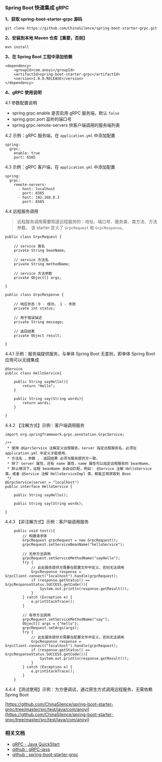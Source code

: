 ### Spring Boot 快速集成 gRPC

**1、获取 spring-boot-starter-grpc 源码**
```
git clone https://github.com/ChinaSilence/spring-boot-starter-grpc.git
```

**2、安装到本地 Maven 仓库【重要，否则】**
```
mvn install
```

**3、在 Spring Boot 工程中添加依赖**
```
<dependency>
    <groupId>com.anoyi</groupId>
    <artifactId>spring-boot-starter-grpc</artifactId>
    <version>1.0.0.RELEASE</version>
</dependency>
```

**4、gRPC 使用说明**

4.1 参数配置说明
- spring.grpc.enable 是否启用 gRPC 服务端，默认 `false`
- spring.grpc.port 监听的端口号
- spring.grpc.remote-servers 供客户端调用的服务端列表

4.2 示例：gRPC 服务端，在 `application.yml` 中添加配置
```
spring:
  grpc:
    enable: true
    port: 6565
```

4.3 示例：gRPC 客户端，在 `application.yml` 中添加配置
```
spring:
  grpc:
    remote-servers:
      - host: localhost
        port: 6565
      - host: 192.168.0.3
        port: 6565
```

4.4 远程服务调用
> 远程服务调用需要知道远程服务的：地址、端口号、服务类、类方法、方法参数，
> 该 starter 定义了 `GrpcRequest` 和 `GrpcResponse`。
```
public class GrpcRequest {

    // service 类名
    private String beanName;

    // service 方法名
    private String methodName;

    // service 方法参数
    private Object[] args;

}
```
```
public class GrpcResponse {

    // 响应状态：0 - 成功， 1 - 失败
    private int status;

    // 用于错误描述
    private String message;

    // 返回结果
    private Object result;

}
```

4.4.1 示例：服务端提供服务，与单体 Spring Boot 无差别，即单体 Spring Boot 应用可以无缝集成
```
@Service
public class HelloService{

    public String sayHello(){
        return "Hello";
    }

    public String say(String words){
        return words;
    }

}
```
4.4.2 【注解方式】示例：客户端调用服务
```
import org.springframework.grpc.annotation.GrpcService;

/**
 * 使用 @GprcService 注解定义远程服务，server 指定远程服务名，必须在 application.yml 中定义才能使用，
 * 方法名 、参数 、 返回结果 必须与服务提供方一致，
 * 除了 server 属性，还有 name 属性，name 属性可以指定远程服务的 beanName，
 * 默认情况下，远程 beanName 会自动匹配，例如： @Service 注解 HelloService 类，或者 @Service 注解 HelloServiceImpl 类，都能正常获取到 Bean
 */
@GrpcService(server = "localhost")
public interface HelloService {

    public String sayHello();

    public String say(String words);

}

```

4.4.3 【非注解方式】示例：客户端调用服务
```
    public void test(){
        // 构建请求体
        GrpcRequest grpcRequest = new GrpcRequest();
        grpcRequest.setServiceBeanName("helloService");

        // 无参方法调用
        grpcRequest.setServiceMethodName("sayHello");
        try {
            // 此处服务提供方需要在配置文件中定义，否则无法调用
            GrpcResponse response = GrpcClient.connect("localhost").handle(grpcRequest);
            if (response.getStatus() == GrpcResponseStatus.SUCCESS.getCode()){
                System.out.println(response.getResult());
            }
        } catch (Exception e) {
            e.printStackTrace();
        }

        // 有参方法调用
        grpcRequest.setServiceMethodName("say");
        Object[] args = {"hello"};
        grpcRequest.setArgs(args);
        try {
            // 此处服务提供方需要在配置文件中定义，否则无法调用
            GrpcResponse response = GrpcClient.connect("localhost").handle(grpcRequest);
            if (response.getStatus() == GrpcResponseStatus.SUCCESS.getCode()){
                System.out.println(response.getResult());
            }
        } catch (Exception e) {
            e.printStackTrace();
        }
    }
```

4.4.4 【测试使用】示例：为方便调试，通过原生方式调用远程服务，无需依赖 Spring Boot

[https://github.com/ChinaSilence/spring-boot-starter-grpc/tree/master/src/test/java/com/anoyi](https://github.com/ChinaSilence/spring-boot-starter-grpc/tree/master/src/test/java/com/anoyi)

### 相关文档
- [gRPC - Java QuickStart](https://grpc.io/docs/quickstart/java.html)
- [github : gRPC-java](https://github.com/grpc/grpc-java)
- [github : spring-boot-starter-grpc](https://github.com/ChinaSilence/spring-boot-starter-grpc)
